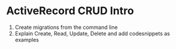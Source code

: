 # ActiveRecord CRUD Intro

1. Create migrations from the command line
2. Explain Create, Read, Update, Delete and add codesnippets as examples